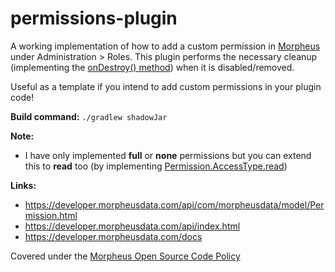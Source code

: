 # permissions-plugin

A working implementation of how to add a custom permission in [Morpheus](https://morpheusdata.com/) under Administration > Roles. This plugin performs the necessary cleanup (implementing the [onDestroy() method](https://developer.morpheusdata.com/api/com/morpheusdata/core/PluginInterface.html#onDestroy())) when it is disabled/removed. 

Useful as a template if you intend to add custom permissions in your plugin code! 

**Build command:**
`./gradlew shadowJar`


**Note:**
- I have only implemented **full** or **none** permissions but you can extend this to **read** too (by implementing [Permission.AccessType.read](https://developer.morpheusdata.com/api/com/morpheusdata/model/Permission.AccessType.html))


**Links:**
- https://developer.morpheusdata.com/api/com/morpheusdata/model/Permission.html
- https://developer.morpheusdata.com/api/index.html
- https://developer.morpheusdata.com/docs


Covered under the [Morpheus Open Source Code Policy](https://support.morpheusdata.com/s/article/Morpheus-Open-Source-Code-Support-Policy?language=en_US)

